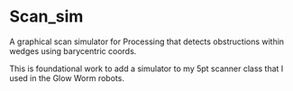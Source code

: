 # Scan_sim
A graphical scan simulator for Processing that detects obstructions within wedges using barycentric coords.

This is foundational work to add a simulator to my 5pt scanner class that I used in the Glow Worm robots.

